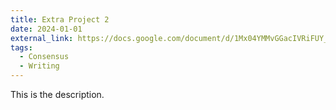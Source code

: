 ```yaml
---
title: Extra Project 2
date: 2024-01-01
external_link: https://docs.google.com/document/d/1Mx04YMMvGGacIVRiFUY_4pr98eu_u4Zf/edit#heading=h.1fob9te
tags:
  - Consensus
  - Writing
---
```


This is the description.

<!--more-->
